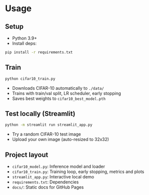 # Usage


## Setup

 
- Python 3.9+
- Install deps:

```bash
pip install -r requirements.txt
```

 
## Train

 
```bash
python cifar10_train.py
```

 
- Downloads CIFAR-10 automatically to `./data/`
- Trains with train/val split, LR scheduler, early stopping
- Saves best weights to `cifar10_best_model.pth`

 
## Test locally (Streamlit)

 
```bash
python -m streamlit run streamlit_app.py
```

 
- Try a random CIFAR-10 test image
- Upload your own image (auto-resized to 32x32)

 
## Project layout

 
- `cifar10_model.py`: Inference model and loader
- `cifar10_train.py`: Training loop, early stopping, metrics and plots
- `streamlit_app.py`: Interactive local demo
- `requirements.txt`: Dependencies
- `docs/`: Static docs for GitHub Pages
